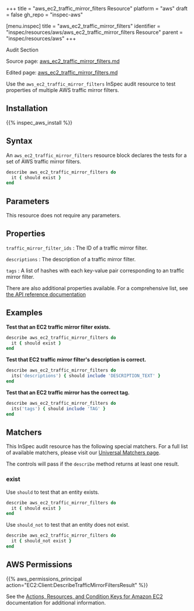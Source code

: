 +++
title = "aws_ec2_traffic_mirror_filters Resource"
platform = "aws"
draft = false
gh_repo = "inspec-aws"

[menu.inspec]
title = "aws_ec2_traffic_mirror_filters"
identifier = "inspec/resources/aws/aws_ec2_traffic_mirror_filters Resource"
parent = "inspec/resources/aws"
+++

<div class="admonition-note">
<p class="admonition-note-title">Audit Section</p>
<div class="admonition-note-text">
<p>Source page: <a href="https://github.com/inspec/inspec-aws/blob/main/docs/resources/aws_ec2_traffic_mirror_filters.md">aws_ec2_traffic_mirror_filters.md</a></p>
<p>Edited page: <a href="https://github.com/ianmadd/inspec-aws/blob/im/hugo/docs-chef-io/content/inspec/resources/aws_ec2_traffic_mirror_filters.md">aws_ec2_traffic_mirror_filters.md</a></p>
</div>
</div>



Use the `aws_ec2_traffic_mirror_filters` InSpec audit resource to test properties of multiple AWS traffic mirror filters.

## Installation

{{% inspec_aws_install %}}

## Syntax

An `aws_ec2_traffic_mirror_filters` resource block declares the tests for a set of AWS traffic mirror filters.

```ruby
describe aws_ec2_traffic_mirror_filters do
  it { should exist }
end
```

## Parameters

This resource does not require any parameters.

## Properties

`traffic_mirror_filter_ids`
: The ID of a traffic mirror filter.

`descriptions`
: The description of a traffic mirror filter.

`tags`
: A list of hashes with each key-value pair corresponding to an traffic mirror filter.

There are also additional properties available. For a comprehensive list, see [the API reference documentation](https://docs.aws.amazon.com/AWSEC2/latest/APIReference/API_TrafficMirrorFilter.html)

## Examples

**Test that an EC2 traffic mirror filter exists.**

```ruby
describe aws_ec2_traffic_mirror_filters do
  it { should exist }
end
```

**Test that EC2 traffic mirror filter's description is correct.**

```ruby
describe aws_ec2_traffic_mirror_filters do
  its('descriptions') { should include 'DESCRIPTION_TEXT' }
end
```

**Test that an EC2 traffic mirror has the correct tag.**

```ruby
describe aws_ec2_traffic_mirror_filters do
  its('tags') { should include 'TAG' }
end
```

## Matchers

This InSpec audit resource has the following special matchers. For a full list of available matchers, please visit our [Universal Matchers page](https://www.inspec.io/docs/reference/matchers/).

The controls will pass if the `describe` method returns at least one result.

### exist

Use `should` to test that an entity exists.

```ruby
describe aws_ec2_traffic_mirror_filters do
  it { should exist }
end
```

Use `should_not` to test that an entity does not exist.

```ruby
describe aws_ec2_traffic_mirror_filters do
  it { should_not exist }
end
```

## AWS Permissions

{{% aws_permissions_principal action="EC2:Client:DescribeTrafficMirrorFiltersResult" %}}

See the [Actions, Resources, and Condition Keys for Amazon EC2](https://docs.aws.amazon.com/IAM/latest/UserGuide/list_amazonec2.html) documentation for additional information.

